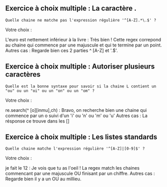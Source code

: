 
## Exercice à choix multiple : La caractère .

    Quelle chaine ne matche pas l'expression régulière '^[A-Z].*\.$' ?
Votre choix : 

L'euro est nettement inférieur à la livre : Très  bien  ! Cette regex correpond au chaine qui commence par une majuscule et qui te termine par un point.
Autres cas : Regarde bien ces 2 parties ^ [A-Z] et '\.$'. 


## Exercice à choix multiple : Autoriser plusieurs caractères

    Quelle est la bonne syntaxe pour savoir si la chaine L contient un "ou" ou un "oi" ou un "on" ou un "om" ?
Votre choix : 

re.search(^ [o][inmu],ch) : Bravo, on recherche bien une chaine qui commence par un o suivi d'un 'i' ou 'n' ou 'm' ou 'u'
Autres cas : La résponse ce trouve dans les []

## Exercice à choix multiple : Les listes standards
    Quelle chaine matche l'expression régulière '^[A-Z]|[0-9]$' ?
Votre choix : 

je fait le 12 : Je vois que tu as l'oeil ! La regex match les chaines commencant par une majuscule OU finisant par un chiffre.
Autres cas : Regarde bien il y a un OU au millieu.
